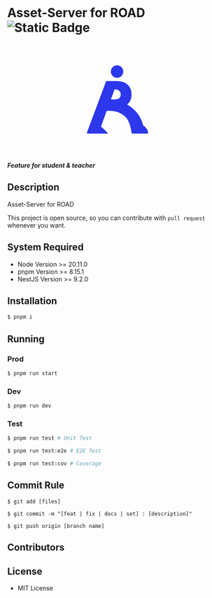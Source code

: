 # Asset-Server for ROAD ![Static Badge](https://img.shields.io/badge/version-0.0.1-white?style=flat-square&label=version&labelColor=424ca6&color=000000)

<p style="text-align: center;">

<svg width="256" height="256" viewBox="0 0 256 256" fill="none" xmlns="http://www.w3.org/2000/svg">
<path fill-rule="evenodd" clip-rule="evenodd" d="M126.923 78.7077C134.774 78.7077 141.138 72.2813 141.138 64.3538C141.138 56.4264 134.774 50 126.923 50C119.073 50 112.709 56.4264 112.709 64.3538C112.709 72.2813 119.073 78.7077 126.923 78.7077ZM103.435 85.8848C102.601 85.8848 101.854 86.4025 101.562 87.1837L58.1287 203.229C57.6394 204.536 58.6059 205.93 60.0018 205.93H76.1836C76.8614 205.976 77.5772 206 78.3332 206H105.461C105.892 206 106.118 205.503 105.826 205.186C103.818 203.004 97.885 196.737 90.0582 190.119L103.158 154.276C114.067 153.178 133.653 153.975 148.245 170.045C157.011 181.847 159.334 198.5 159.883 204.049C159.988 205.108 160.872 205.93 161.935 205.93H172.39C172.996 205.976 173.638 206 174.32 206H196.975C197.527 206 197.973 205.551 197.945 205C197.58 197.726 193.25 191.394 186.877 187.751C184.171 178.632 179.835 167.755 173.121 159.28C165.4 149.534 156.438 143.331 149.861 139.697C152.223 137.842 154.2 135.632 155.79 133.067C158.622 128.526 160.038 123.08 160.038 116.73C160.038 110.422 158.643 104.955 155.853 100.33C153.104 95.6619 149.21 92.0875 144.171 89.6064C139.174 87.1253 133.302 85.8848 126.556 85.8848H103.435ZM112.776 127.958H121.121C124.244 127.958 126.826 127.58 128.867 126.823C130.908 126.024 132.469 124.804 133.552 123.164C134.676 121.482 135.239 119.337 135.239 116.73C135.239 114.081 134.676 111.915 133.552 110.233C132.469 108.509 130.887 107.226 128.805 106.385C126.722 105.544 124.161 105.124 121.121 105.124L112.776 127.958Z" fill="#2D37EB"/>
</svg>


***Feature for student & teacher***

</p>

## Description

Asset-Server for ROAD

This project is open source, so you can contribute with `pull request` whenever you want.

## System Required

- Node Version >= 20.11.0
- pnpm Version >= 8.15.1
- NestJS Version >= 9.2.0

## Installation

```bash
$ pnpm i
```

## Running

### Prod
```bash
$ pnpm run start
```

### Dev

```bash
$ pnpm run dev
```

### Test

```bash
$ pnpm run test # Unit Test

$ pnpm run test:e2e # E2E Test

$ pnpm run test:cov # Coverage
```

## Commit Rule

```
$ git add [files]

$ git commit -m "[feat | fix | docs | set] : [description]"

$ git push origin [branch name]
```

## Contributors

## License

- MIT License
